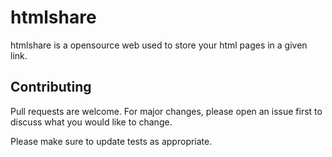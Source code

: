 # htmlshare

htmlshare is a opensource web used to store your html pages in a given link.

## Contributing
Pull requests are welcome. For major changes, please open an issue first to discuss what you would like to change.

Please make sure to update tests as appropriate.
